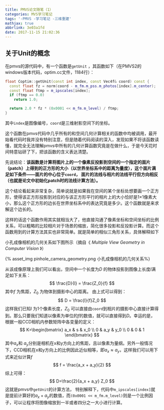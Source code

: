 ```yaml
---
title: PMVS论文随笔（1）
categories: MVS学习笔记
tags: '-PMVS -学习笔记 -三维重建'
mathjax: true
abbrlink: 3e03a1fd
date: 2017-11-15 21:02:36
---
```


## 关于Unit的概念

在pmvs的源代码中，有一个函数是`getUnit` ，其函数如下（在PMVS2的windows版本代码，optim.cc文件，1184行）：

```c++
float Coptim::getUnit(const int index, const Vec4f& coord) const {
  const float fz = norm(coord - m_fm.m_pss.m_photos[index].m_center);
  const float ftmp = m_ipscales[index];
  if (ftmp == 0.0)
    return 1.0;

  return 2.0 * fz * (0x0001 << m_fm.m_level) / ftmp;
}
```

其中`index`是图像编号，`coord`是三维射影空间下的坐标。

这个函数在pmvs代码中几乎所有的和空间几何计算相关的函数中均被调用，最开始看代码时我并没有特别注意，但是随着代码阅读的深入，发现如果不将该函数读懂，就完全无法理解pmvs中所有的几何计算函数究竟是在做什么，于是今天花时间特意钻研了下，把该函数的含义表达清楚。

先说结论：**该函数是计算将图片上的一个像素反投影到空间的一个指定的面片（patch）上得到的正方形的大小（以世界坐标系中的距离为量度），这个面片满足如下条件——面片的中心位于`coord`， 面片的法线与相片的法线平行但方向相反（也就是论文中初始化patch时的法线计算方法）。**

<!-- more -->

这个结论看起来非常复杂，简单说就是如果我在空间的某个坐标处想要画一个正方形，使得该正方形投影到对应的与该正方形平行的相片上的大小恰好是1×1像素大小，那么这个正方形的边长在世界坐标系中的表达究竟是多少。这个函数就是来求解这个边长的。

这样的话这个函数作用其实就相当大了，他直接沟通了像素坐标和空间坐标的比例关系，可以粗略的比较相片对于场景的缩放，简化很多投影和反投影计算。而这个函数用到的计算方法其实也非常简单。就是简单的相似三角形关系，具体解释如下

小孔成像相机的几何关系如下图所示（摘自《 *Multiple View Geometry in Computer Vision* 》）

{% asset_img pinhole_camera_geometry.png 小孔成像相机的几何关系%}

从该成像原理上我们可以看出，空间中一个长度为$D$ 的物体投影到图像上长度$l$满足如下关系：
$$
\frac{D}{l} = \frac{Z_0}{f}
$$
其中$f$ 为焦距，$Z_0$ 为物体到摄影中心的距离。
由上式可以得到：
$$
D = \frac{l}{f}Z_0
$$
这样我们已知$l$ 为1个像素长度，$Z_0$ 可以直接由`coord`到相片的摄影中心直接计算得到。那么只要我们知道以像素为单位的$f$的数值，就可以直接得到$D$。幸运的是，根据一般CCD相机内参数矩阵中各变量的定义：
$$
K=\begin{bmatrix}
	a_x & s & x_0 \\
	0 & a_y & y_0 \\
	0 & 0 & 1
\end{bmatrix}
$$
其中$a_x$和 $a_y$分别是相机在x和y方向上的焦距，且以像素为量纲。另外一般情况下，CCD相机在x和y方向上的比例因此近似相等，即$a_x \approx a_y$，这样我们可以用下式来近似计算$f$
$$
f = \frac{a_x + a_y}{2}
$$
综上可得：
$$
D=\frac{2}{a_x + a_y} Z_0
$$
这就是pmvs中`getUnit`的计算方法， 特别解释下，代码中`m_ipscales[index]`就是提前计算好的$a_x+a_y$的数值，而` (0x0001 << m_fm.m_level) `则是一个比例因子，可以让程序将图像缩放到一半或者四分之一大小进行计算。